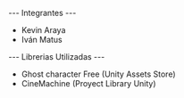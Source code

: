 --- Integrantes ---
- Kevin Araya
- Iván Matus

--- Librerias Utilizadas --- 
- Ghost character Free (Unity Assets Store)
- CineMachine (Proyect Library Unity)
